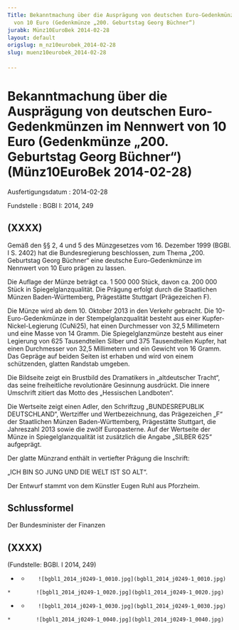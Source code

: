 ```yaml
---
Title: Bekanntmachung über die Ausprägung von deutschen Euro-Gedenkmünzen im Nennwert
  von 10 Euro (Gedenkmünze „200. Geburtstag Georg Büchner“)
jurabk: Münz10EuroBek 2014-02-28
layout: default
origslug: m_nz10eurobek_2014-02-28
slug: muenz10eurobek_2014-02-28

---
```


# Bekanntmachung über die Ausprägung von deutschen Euro-Gedenkmünzen im Nennwert von 10 Euro (Gedenkmünze „200. Geburtstag Georg Büchner“) (Münz10EuroBek 2014-02-28)

Ausfertigungsdatum
:   2014-02-28

Fundstelle
:   BGBl I: 2014, 249


## (XXXX)

Gemäß den §§ 2, 4 und 5 des Münzgesetzes vom 16. Dezember 1999 (BGBl.
I S. 2402) hat die Bundesregierung beschlossen, zum Thema „200.
Geburtstag Georg Büchner“ eine deutsche Euro-Gedenkmünze im Nennwert
von 10 Euro prägen zu lassen.

Die Auflage der Münze beträgt ca. 1 500 000 Stück, davon ca. 200 000
Stück in Spiegelglanzqualität. Die Prägung erfolgt durch die
Staatlichen Münzen Baden-Württemberg, Prägestätte Stuttgart
(Prägezeichen F).

Die Münze wird ab dem 10. Oktober 2013 in den Verkehr gebracht. Die
10-Euro-Gedenkmünze in der Stempelglanzqualität besteht aus einer
Kupfer-Nickel-Legierung (CuNi25), hat einen Durchmesser von 32,5
Millimetern und eine Masse von 14 Gramm. Die Spiegelglanzmünze besteht
aus einer Legierung von 625 Tausendteilen Silber und 375 Tausendteilen
Kupfer, hat einen Durchmesser von 32,5 Millimetern und ein Gewicht von
16 Gramm. Das Gepräge auf beiden Seiten ist erhaben und wird von einem
schützenden, glatten Randstab umgeben.

Die Bildseite zeigt ein Brustbild des Dramatikers in „altdeutscher
Tracht“, das seine freiheitliche revolutionäre Gesinnung ausdrückt.
Die innere Umschrift zitiert das Motto des „Hessischen Landboten“.

Die Wertseite zeigt einen Adler, den Schriftzug „BUNDESREPUBLIK
DEUTSCHLAND“, Wertziffer und Wertbezeichnung, das Prägezeichen „F“ der
Staatlichen Münzen Baden-Württemberg, Prägestätte Stuttgart, die
Jahreszahl 2013 sowie die zwölf Europasterne. Auf der Wertseite der
Münze in Spiegelglanzqualität ist zusätzlich die Angabe „SILBER 625“
aufgeprägt.

Der glatte Münzrand enthält in vertiefter Prägung die Inschrift:

„ICH BIN SO JUNG UND DIE WELT IST SO ALT“.

Der Entwurf stammt von dem Künstler Eugen Ruhl aus Pforzheim.


## Schlussformel

Der Bundesminister der Finanzen


## (XXXX)

(Fundstelle: BGBl. I 2014, 249)


*    *        ![bgbl1_2014_j0249-1_0010.jpg](bgbl1_2014_j0249-1_0010.jpg)
    *        ![bgbl1_2014_j0249-1_0020.jpg](bgbl1_2014_j0249-1_0020.jpg)

*    *        ![bgbl1_2014_j0249-1_0030.jpg](bgbl1_2014_j0249-1_0030.jpg)
    *        ![bgbl1_2014_j0249-1_0040.jpg](bgbl1_2014_j0249-1_0040.jpg)


